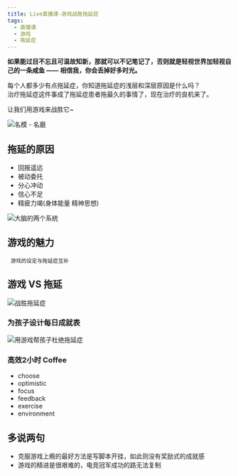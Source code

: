 ```yaml
---
title: Live直播课-游戏战胜拖延症
tags:
  - 直播课
  - 游戏
  - 拖延症
---
```

**如果能过目不忘且可温故知新，那就可以不记笔记了，否则就是轻视世界加轻视自己的一条咸鱼 —— 相信我，你会丢掉好多时光。**

每个人都多少有点拖延症，你知道拖延症的浅层和深层原因是什么吗？  
治疗拖延症这件事成了拖延症患者拖最久的事情了，现在治疗的良机来了。

让我们用游戏来战胜它~

<!--more-->

![名模 - 名磨](http://ogudt6aal.bkt.clouddn.com/image/tuoyanzheng.jpg "名模 - 名磨")

## 拖延的原因
- 回报遥远
- 被动委托
- 分心冲动
- 信心不足
- 精疲力竭(身体能量  精神思想)

![大脑的两个系统](http://ogudt6aal.bkt.clouddn.com/image/tuoyanzheng-yuanyin.jpg "大脑的两个系统 - 《思考快与慢》")

## 游戏的魅力
     游戏的设定与拖延症互补
## 游戏 VS 拖延
![战胜拖延症](http://ogudt6aal.bkt.clouddn.com/image/zhanshengtuoyanzheng.jpg "战胜拖延症")
### 为孩子设计每日成就表
![用游戏帮孩子杜绝拖延症](http://ogudt6aal.bkt.clouddn.com/image/jiaoyu-game.jpg "用游戏帮孩子杜绝拖延症")
### 高效2小时 Coffee
- choose
- optimistic
- focus
- feedback
- exercise
- environment

## 多说两句
- 克服游戏上瘾的最好方法是写脚本开挂，如此则没有奖励式的成就感
- 游戏的精进是很艰难的，电竞冠军成功的路无法复制

